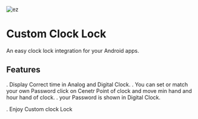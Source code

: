 ![ez](https://user-images.githubusercontent.com/79975101/110096422-b5f6ad80-7dbf-11eb-9868-97168afd234b.gif)





# Custom Clock Lock

An easy clock lock integration for your Android apps.

## Features

 . Display Correct time in Analog and Digital Clock.
 . You can set or match your own Password click on Cenetr Point of clock and move min hand and hour hand of clock.
 . your Password is shown in Digital Clock.

 . Enjoy Custom clock Lock

